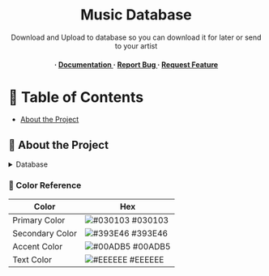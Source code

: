 <div align='center'>

<h1>Music Database </h1>
<p>Download and Upload to database so you can download it for later or send to your artist</p>

<h4> <span> · </span> <a href="https://github.com/milcnwav/underepth/blob/master/README.md"> Documentation </a> <span> · </span> <a href="https://github.com/milcnwav/underepth/issues"> Report Bug </a> <span> · </span> <a href="https://github.com/milcnwav/underepth/issues"> Request Feature </a> </h4>


</div>

# :notebook_with_decorative_cover: Table of Contents

- [About the Project](#star2-about-the-project)


## :star2: About the Project
<details> <summary>Database</summary> <ul>
<li><a href="firebase.com">Firebase</a></li>
</ul> </details>

### :art: Color Reference
| Color | Hex |
| --------------- | ---------------------------------------------------------------- |
| Primary Color | ![#030103](https://via.placeholder.com/10/030103?text=+) #030103 |
| Secondary Color | ![#393E46](https://via.placeholder.com/10/393E46?text=+) #393E46 |
| Accent Color | ![#00ADB5](https://via.placeholder.com/10/00ADB5?text=+) #00ADB5 |
| Text Color | ![#EEEEEE](https://via.placeholder.com/10/EEEEEE?text=+) #EEEEEE |
